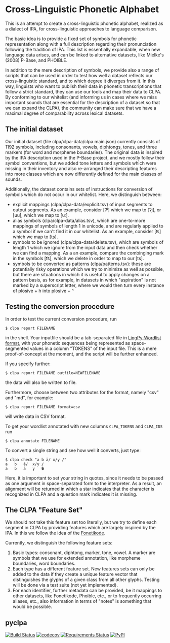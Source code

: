 Cross-Linguistic Phonetic Alphabet
==================================

This is an attempt to create a cross-linguistic phonetic alphabet, realized as
a dialect of IPA, for cross-linguistic approaches to language comparison.

The basic idea is to provide a fixed set of symbols for phonetic representation
along with a full description regarding their pronunciation following the
tradition of IPA. This list is essentially expandable, when new language data
arises, and can be linked to alternative datasets, like Mielke's (2008)
P-Base, and PHOIBLE.

In addition to the mere description of symbols, we provide also a range of
scripts that can be used in order to test how well a dataset reflects our
cross-linguistic standard, and to which degree it diverges from it. In this
way, linguists who want to publish their data in phonetic transcriptions that
follow a strict standard, they can use our tools and map their data to CLPA. 
By conforming to our whitelist (and informing us in cases where we
miss important sounds that are essential for the description of a dataset so
that we can expand the CLPA), the community can make sure that we have a
maximal degree of comparability across lexical datasets. 

## The initial dataset

Our initial dataset (file clpa/clpa-data/clpa.main.json) currently consists of 1192 symbols,
including consonants, vowels, diphtongs, tones, and three markers (for word and
morpheme boundaries).  The original data is inspired by the IPA description
used in the P-Base project, and we mostly follow their symbol conventions, but
we added tone letters and symbols which were missing in their inventory and also re-arranged 
their descripting features into more classes which are now differently defined for the main 
classes of sounds.

Additionally, the dataset contains sets of instructions for conversion of
symbols which do not occur in our whitelist. Here, we distinguish between:

* explicit mappings (clpa/clpa-data/explicit.tsv) of input segments to output segments. As an example, consider [ʔʲ] which we map to [ʔj], or [uu], which we map to [uː].
* alias symbols (clpa/clpa-data/alias.tsv), which are one-to-more mappings of symbols of length 1 in unicode, and are regularly applied to a symbol if we can't find it in our whitelist. As an example, consider [ʦ] which we map to [ts].
* symbols to be ignored (clpa/clpa-data/delete.tsv), which are symbols of length 1 which we ignore from the input data and then check whether we can find a mapping. As a an example, compare the combinging mark in the symbols [t͡s], which we delete in order to map to our [ts].
* symbols to be converted as patterns (clpa/patterns.tsv): these are potentially risky operations which we try to minimize as well as possible, but there are situations in which it is useful to apply changes on a pattern basis, as for example, in datasets in which "aspiration" is not marked by a superscript letter, where we would then turn every instance of plosive + h into plosive + ʰ


## Testing the conversion procedure

In order to test the current conversion procedure, run 

```shell
$ clpa report FILENAME
```

in the shell. Your inputfile should be a tab-separated file in [LingPy-Wordlist format](http://lingpy.org/tutorial/lingpy.basic.wordlist.html), with your phonetic sequences being represented as space-segmented values in a column "TOKENS" of the input file. This is a mere proof-of-concept at the moment, and the script will be further enhanced. 

If you specify further:

```shell
$ clpa report FILENAME outfile=NEWFILENAME
```
the data will also be written to file.

Furthermore, choose between two attributes for the format, namely "csv" and "md", for example:

```shell
$ clpa report FILENAME format=csv
```
will write data in CSV format.

To get your wordlist annotated with new columns `CLPA_TOKENS` and `CLPA_IDS` run
```shell
$ clpa annotate FILENAME
```

To convert a single string and see how well it converts, just type:

```shell
$ clpa check "a b ä/ x/y /"
a	b	ä/	x/y	/
a	b	ä	y	�
```

Here, it is important to set your string in quotes, since it needs to be passed as one argument in space-separated form to the interpreter. As a result, an alignment will be returned in which a star indicates that the character is recognized in CLPA and a question mark indicates it is missing.

## The CLPA "Feature Set"

We should not take this feature set too literally, but we try to define each segment in CLPA by providing
features which are largely inspired by the IPA. In this we follow the idea of the [Fonetikode](https://github.com/ddediu/phon-class-counts). 

Currently, we distinguish the following feature sets:

1. Basic types: consonant, diphtong, marker, tone, vowel. A marker are symbols that we use for extended annotation, like morpheme boundaries, word boundaries.
2. Each type has a different feature set. New features sets can only be added to the data if they create a unique feature vector that distinguishes the glyphs of a given class from all other glyphs. Testing will be done via a test suite (not yet implemented).
3. For each identifier, further metadata can be provided, be it mappings to other datasets, like Fonetikode, Phoible, etc., or to frequently occurring aliases, etc., also information in terms of "notes" is something that would be possible.


## pyclpa

[![Build Status](https://travis-ci.org/glottobank/clpa.svg?branch=master)](https://travis-ci.org/glottobank/clpa)
[![codecov](https://codecov.io/gh/glottobank/clpa/branch/master/graph/badge.svg)](https://codecov.io/gh/glottobank/clpa)
[![Requirements Status](https://requires.io/github/glottobank/clpa/requirements.svg?branch=master)](https://requires.io/github/glottobank/clpa/requirements/?branch=master)
[![PyPI](https://img.shields.io/pypi/v/pyclpa.svg)](https://pypi.python.org/pypi/pyclpa)
